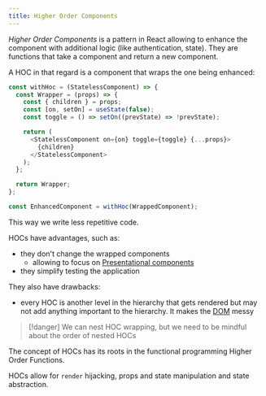 ```yaml
---
title: Higher Order Components
---
```


_Higher Order Components_ is a pattern in React allowing to enhance the component with additional logic (like authentication, state). They are functions that take a component and return a new component.

A HOC in that regard is a component that wraps the one being enhanced:

```js
const withHoc = (StatelessComponent) => {
  const Wrapper = (props) => {
    const { children } = props;
    const [on, setOn] = useState(false);
    const toggle = () => setOn((prevState) => !prevState);

    return (
      <StatelessComponent on={on} toggle={toggle} {...props}>
        {children}
      </StatelessComponent>
    );
  };

  return Wrapper;
};

const EnhancedComponent = withHoc(WrappedComponent);
```

This way we write less repetitive code.

HOCs have advantages, such as:

- they don't change the wrapped components
  - allowing to focus on [Presentational components](/knowledge/react/containers-vs-presentation-components.md)
- they simplify testing the application

They also have drawbacks: 
- every HOC is another level in the hierarchy that gets rendered but may not add anything important to the hierarchy. It makes the [DOM](/knowledge/webdev/dom.md) messy

> [!danger] We can nest HOC wrapping, but we need to be mindful about the order of nested HOCs

The concept of HOCs has its roots in the functional programming Higher Order Functions.

HOCs allow for `render` hijacking, props and state manipulation and state abstraction.
